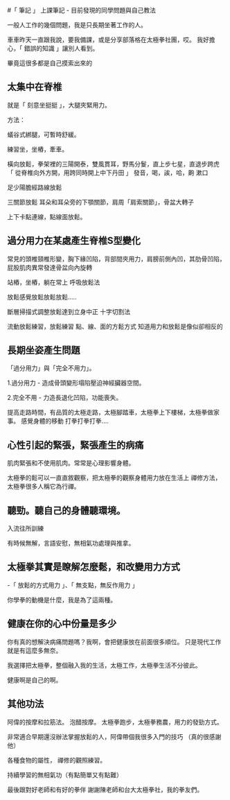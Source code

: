 #「 筆記 」 上課筆記 - 目前發現的同學問題與自己教法

一般人工作的幾個問題，我是只長期坐著工作的人。

車車昨天一直跟我說，要我備課，或是分享部落格在太極拳社團，哎。
我好擔心，「 錯誤的知識 」讓別人看到。

畢竟這很多都是自己摸索出來的

## 太集中在脊椎
就是「 刻意坐挺挺 」，大腿夾緊用力。

方法：

蟻谷式綁腿，可暫時舒緩。

練習坐，坐樁，牽車。

橫向放鬆，拳架裡的三陽開泰，雙風貫耳，野馬分鬉，直上步七星，直退步跨虎
「 從脊椎向外方開，用跨同時開上中下丹田 」
發音，喝，誒，哈，齁
漱口

足少陽膽經路線放鬆

三關節放鬆
耳朵和耳朵旁的下顎關節，肩周「肩索關節」，骨盆大轉子

上下卡點連線，點線面放鬆。

## 過分用力在某處產生脊椎S型變化
常見的頭椎頸椎形變，胸下緣凹陷，背部間夾用力，肩膀前側內凹，其肋骨凹陷，屁股肌肉異常發達骨盆向內旋轉

站樁，坐樁，躺在常上
呼吸放鬆法

放鬆感覺放鬆放鬆放鬆.....

斷層掃描式調整放鬆達到立身中正
十字切割法

流動放鬆練習，放鬆練習
點、線、面的方鬆方式
知道用力和放鬆是像似卻相反的

## 長期坐姿產生問題
「過分用力」與「完全不用力」。

1.過分用力 -
造成骨頭變形塌陷壓迫神經臟器空間。

2.完全不用 -
力造長退化凹陷，功能喪失。

提高走路時間，有品質的太極走路，太極腳踏車，太極拳上下樓梯，太極拳做家事。
感覺身體的移動
打拳打拳打拳....

## 心性引起的緊張，緊張產生的病痛
肌肉緊張和不使用肌肉。常常是心理影響身體。

太極拳的鬆可以一直直敘觀察，把太極拳的觀察身體用力放在生活上
禪修方法，太極拳很多人稱它為行禪。

## 聽勁。聽自己的身體聽環境。
入流往所訓練

有時候無解，言語安慰，無相氣功處理與推拿。

## 太極拳其實是瞭解怎麼鬆，和改變用力方式
-「 放鬆的方式用力 」、「 無支點，無反作用力 」

你學拳的動機是什麼，我是為了這兩種。

## 健康在你的心中份量是多少

你有真的想解決病痛問題嗎？我啊，會把健康放在前面很多順位。
只是現代工作就是有這麼多無奈。

我選擇把太極拳，整個融入我的生活，太極工作，太極拳生活不分彼此。

健康啊是自己的啊。

## 其他功法

阿偉的按摩和拉筋法。
泡醋按摩。
太極拳跑步，太極拳務農，用力的發勁方式。

非常適合早期還沒辦法掌握放鬆的人，阿偉帶個我很多入門的技巧
（真的很感謝他）

各種食物的屬性，
禪修的觀照練習。

持續學習的無相氣功（有點簡單又有點難）

最後跟對好老師和有好的拳伴
謝謝陳老師和台大太極拳社，我的拳友們。
